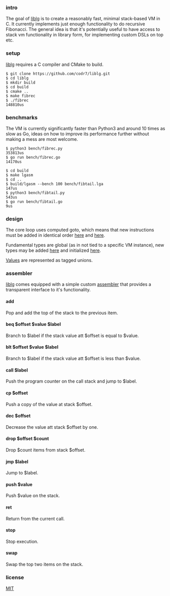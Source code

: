 ### intro
The goal of [liblg](https://github.com/codr7/liblg) is to create a reasonably fast, minimal stack-based VM in C. It currently implements just enough functionality to do recursive Fibonacci. The general idea is that it's potentially useful to have access to stack vm functionality in library form, for implementing custom DSLs on top etc.

### setup
[liblg](https://github.com/codr7/liblg) requires a C compiler and CMake to build.

```
$ git clone https://github.com/codr7/liblg.git
$ cd liblg
$ mkdir build
$ cd build
$ cmake ..
$ make fibrec
$ ./fibrec
148810us
```

### benchmarks
The VM is currently significantly faster than Python3 and around 10 times as slow as Go, ideas on how to improve its performance further without making a mess are most welcome.


```
$ python3 bench/fibrec.py
353813us
$ go run bench/fibrec.go
14170us
```

```
$ cd build
$ make lgasm
$ cd ..
$ build/lgasm --bench 100 bench/fibtail.lga
147us
$ python3 bench/fibtail.py
543us
$ go run bench/fibtail.go
9us
```

### design
The core loop uses computed goto, which means that new instructions must be added in identical order [here](https://github.com/codr7/liblg/blob/master/src/lg/op.h) and [here](https://github.com/codr7/liblg/blob/master/src/lg/vm.c).

Fundamental types are global (as in not tied to a specific VM instance), new types may be added [here](https://github.com/codr7/liblg/tree/master/src/lg/types) and initialized [here](https://github.com/codr7/liblg/blob/master/src/lg/init.c).

[Values](https://github.com/codr7/liblg/blob/master/src/lg/val.h) are represented as tagged unions.

### assembler
[liblg](https://github.com/codr7/liblg) comes equipped with a simple custom [assembler](https://github.com/codr7/liblg/tree/master/bench/fibtail.lga) that provides a transparent interface to it's functionality.

#### add
Pop and add the top of the stack to the previous item.

#### beq $offset $value $label
Branch to $label if the stack value att $offset is equal to $value.

#### blt $offset $value $label
Branch to $label if the stack value att $offset is less than $value.

#### call $label
Push the program counter on the call stack and jump to $label.

#### cp $offset
Push a copy of the value at stack $offset.

#### dec $offset
Decrease the value att stack $offset by one.

#### drop $offset $count
Drop $count items from stack $offset.

#### jmp $label
Jump to $label.

#### push $value
Push $value on the stack.

#### ret
Return from the current call.

#### stop
Stop execution.

#### swap
Swap the top two items on the stack.

### license
[MIT](https://github.com/codr7/liblg/blob/master/LICENSE.txt)